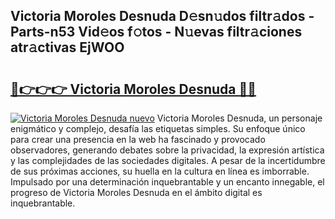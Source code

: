 ## Victoria Moroles Desnuda D𝚎sn𝚞dos filtr𝚊dos - Parts-n53 Vid𝚎os f𝚘tos - N𝚞evas filtr𝚊ciones atr𝚊ctivas EjWOO

# <h2><a href="http://mbatjyc.tromn.icu/?c=Victoria+Moroles+Desnuda">🔗👉👉👉 Victoria Moroles Desnuda 🔗🔗</a></h2>

[![Victoria Moroles Desnuda nuevo](https://i.imgur.com/pEAQMta.gif)](http://mbatjyc.tromn.icu/?c=Victoria+Moroles+Desnuda)
Victoria Moroles Desnuda, un personaje enigmático y complejo, desafía las etiquetas simples. Su enfoque único para crear una presencia en la web ha fascinado y provocado observadores, generando debates sobre la privacidad, la expresión artística y las complejidades de las sociedades digitales. A pesar de la incertidumbre de sus próximas acciones, su huella en la cultura en línea es imborrable. Impulsado por una determinación inquebrantable y un encanto innegable, el progreso de Victoria Moroles Desnuda en el ámbito digital es inquebrantable.
